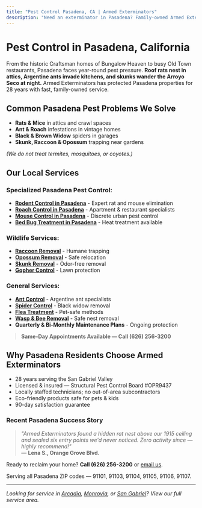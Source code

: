 ```yaml
---
title: "Pest Control Pasadena, CA | Armed Exterminators"
description: "Need an exterminator in Pasadena? Family-owned Armed Exterminators removes rats, ants, roaches, spiders & wildlife. Call (626) 256-3200."
---
```


# Pest Control in **Pasadena, California**

From the historic Craftsman homes of Bungalow Heaven to busy Old Town restaurants, Pasadena faces year-round pest pressure. **Roof rats nest in attics, Argentine ants invade kitchens, and skunks wander the Arroyo Seco at night.** Armed Exterminators has protected Pasadena properties for 28 years with fast, family-owned service.

## Common Pasadena Pest Problems We Solve

- **Rats & Mice** in attics and crawl spaces
- **Ant & Roach** infestations in vintage homes
- **Black & Brown Widow** spiders in garages
- **Skunk, Raccoon & Opossum** trapping near gardens

*(We do not treat termites, mosquitoes, or coyotes.)*

## Our Local Services

### Specialized Pasadena Pest Control:
* **[Rodent Control in Pasadena](/rodent-control-pasadena/)** - Expert rat and mouse elimination
* **[Roach Control in Pasadena](/roach-control-pasadena/)** - Apartment & restaurant specialists
* **[Mouse Control in Pasadena](/mouse-control-pasadena/)** - Discrete urban pest control
* **[Bed Bug Treatment in Pasadena](/bed-bug-treatment-pasadena/)** - Heat treatment available

### Wildlife Services:
* **[Raccoon Removal](/raccoon-removal-pasadena/)** - Humane trapping
* **[Opossum Removal](/opossum-removal-pasadena/)** - Safe relocation
* **[Skunk Removal](/skunk-removal-pasadena/)** - Odor-free removal
* **[Gopher Control](/gopher-removal-pasadena/)** - Lawn protection

### General Services:
* **[Ant Control](/services/ant-control/)** - Argentine ant specialists
* **[Spider Control](/services/spider-control/)** - Black widow removal
* **[Flea Treatment](/services/flea-treatment/)** - Pet-safe methods
* **[Wasp & Bee Removal](/services/wasp-bee-removal/)** - Safe nest removal
* **Quarterly & Bi-Monthly Maintenance Plans** - Ongoing protection

> **Same-Day Appointments Available — Call (626) 256-3200**

## Why Pasadena Residents Choose Armed Exterminators

* 28 years serving the San Gabriel Valley  
* Licensed & insured — Structural Pest Control Board #OPR9437  
* Locally staffed technicians; no out-of-area subcontractors  
* Eco-friendly products safe for pets & kids  
* 90-day satisfaction guarantee

### Recent Pasadena Success Story

> *"Armed Exterminators found a hidden rat nest above our 1915 ceiling and sealed six entry points we'd never noticed. Zero activity since — highly recommend!"*  
> — **Lena S., Orange Grove Blvd.**

Ready to reclaim your home? **Call (626) 256-3200** or [email us](mailto:armedex@sbcglobal.net).  

Serving all Pasadena ZIP codes — 91101, 91103, 91104, 91105, 91106, 91107.

---

*Looking for service in [Arcadia](/locations/arcadia/), [Monrovia](/locations/monrovia/), or [San Gabriel](/locations/san-gabriel/)? View our full service area.*
